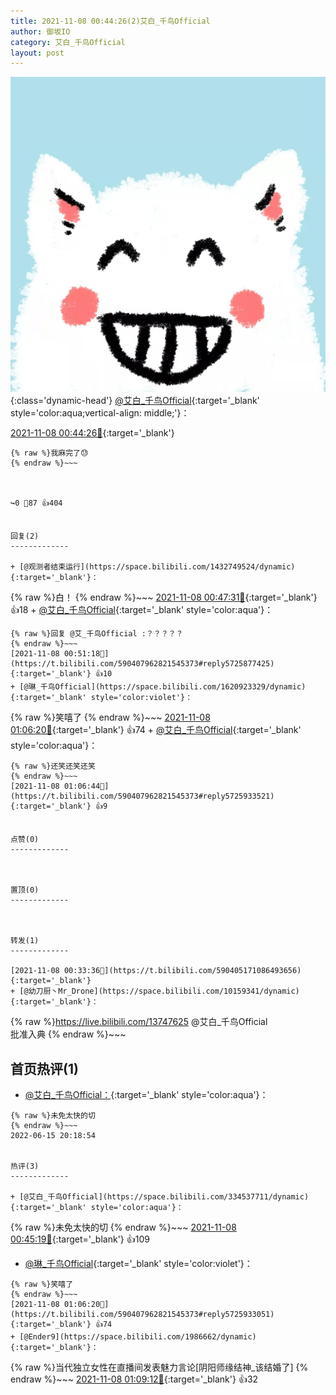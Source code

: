 ```yaml
---
title: 2021-11-08 00:44:26(2)艾白_千鸟Official
author: 御坂IO
category: 艾白_千鸟Official
layout: post
---
```


![img](/images/9ae8b9445fd0665cc014d9080156a45271be73c6.jpg){:class='dynamic-head'}
[@艾白_千鸟Official](https://space.bilibili.com/334537711/dynamic){:target='_blank' style='color:aqua;vertical-align: middle;'}：

[2021-11-08 00:44:26🔗](https://t.bilibili.com/590407962821545373){:target='_blank'}

~~~
{% raw %}我麻完了😓
{% endraw %}~~~



↪️0 💬87 👍404


回复(2)
-------------

+ [@观测者结束运行](https://space.bilibili.com/1432749524/dynamic){:target='_blank'}：
~~~
{% raw %}白！
{% endraw %}~~~
[2021-11-08 00:47:31🔗](https://t.bilibili.com/590407962821545373#reply5725861802){:target='_blank'} 👍18
    + [@艾白_千鸟Official](https://space.bilibili.com/334537711/dynamic){:target='_blank' style='color:aqua'}：
~~~
{% raw %}回复 @艾_千鸟Official :？？？？？
{% endraw %}~~~
[2021-11-08 00:51:18🔗](https://t.bilibili.com/590407962821545373#reply5725877425){:target='_blank'} 👍10
+ [@琳_千鸟Official](https://space.bilibili.com/1620923329/dynamic){:target='_blank' style='color:violet'}：
~~~
{% raw %}笑嘻了
{% endraw %}~~~
[2021-11-08 01:06:20🔗](https://t.bilibili.com/590407962821545373#reply5725933051){:target='_blank'} 👍74
    + [@艾白_千鸟Official](https://space.bilibili.com/334537711/dynamic){:target='_blank' style='color:aqua'}：
~~~
{% raw %}还笑还笑还笑
{% endraw %}~~~
[2021-11-08 01:06:44🔗](https://t.bilibili.com/590407962821545373#reply5725933521){:target='_blank'} 👍9


点赞(0)
-------------



置顶(0)
-------------



转发(1)
-------------

[2021-11-08 00:33:36🔗](https://t.bilibili.com/590405171086493656){:target='_blank'}
+ [@幼刀厨丶Mr_Drone](https://space.bilibili.com/10159341/dynamic){:target='_blank'}：
~~~
{% raw %}https://live.bilibili.com/13747625
@艾白_千鸟Official  
批准入典
{% endraw %}~~~






首页热评(1)
-------------

+ [@艾白_千鸟Official：](https://space.bilibili.com/334537711/dynamic){:target='_blank' style='color:aqua'}：
~~~
{% raw %}未免太快的切
{% endraw %}~~~
2022-06-15 20:18:54


热评(3)
-------------

+ [@艾白_千鸟Official](https://space.bilibili.com/334537711/dynamic){:target='_blank' style='color:aqua'}：
~~~
{% raw %}未免太快的切
{% endraw %}~~~
[2021-11-08 00:45:19🔗](https://t.bilibili.com/590407962821545373#reply5725848554){:target='_blank'} 👍109
+ [@琳_千鸟Official](https://space.bilibili.com/1620923329/dynamic){:target='_blank' style='color:violet'}：
~~~
{% raw %}笑嘻了
{% endraw %}~~~
[2021-11-08 01:06:20🔗](https://t.bilibili.com/590407962821545373#reply5725933051){:target='_blank'} 👍74
+ [@Ender9](https://space.bilibili.com/1986662/dynamic){:target='_blank'}：
~~~
{% raw %}当代独立女性在直播间发表魅力言论[阴阳师缘结神_该结婚了]
{% endraw %}~~~
[2021-11-08 01:09:12🔗](https://t.bilibili.com/590407962821545373#reply5725944886){:target='_blank'} 👍32


